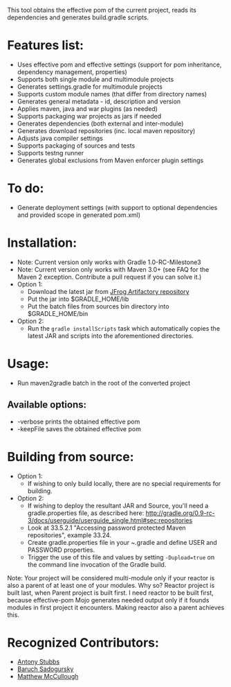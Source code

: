 This tool obtains  the effective pom of the current project, reads its dependencies and generates build.gradle scripts.

Features list:
==============
* Uses effective pom and effective settings (support for pom inheritance, dependency management, properties)
* Supports both single module and multimodule projects
* Generates settings.gradle for multimodule projects
* Supports custom module names (that differ from directory names)
* Generates general metadata - id, description and version
* Applies maven, java and war plugins (as needed)
* Supports packaging war projects as jars if needed
* Generates dependencies (both external and inter-module)
* Generates download repositories (inc. local maven repository)
* Adjusts java compiler settings
* Supports packaging of sources and tests
* Supports testng runner
* Generates global exclusions from Maven enforcer plugin settings

To do:
=================
* Generate deployment settings (with support to optional dependencies and provided scope in generated pom.xml)

Installation:
=============
* Note: Current version only works with Gradle 1.0-RC-Milestone3
* Note: Current version only works with Maven 3.0+ (see FAQ for the Maven 2 exception. Contribute a pull request if you can solve it.)
* Option 1:
    * Download the latest jar from [JFrog Artifactory repository](http://repo.jfrog.org/artifactory/repo/org/gradle/tools/maven2gradle/1.0-SNAPSHOT/)
    * Put the jar into $GRADLE_HOME/lib
    * Put the batch files from sources bin directory into $GRADLE_HOME/bin
* Option 2:
    * Run the `gradle installScripts` task which automatically copies the latest JAR and scripts into the aforementioned directories.

Usage:
============
* Run maven2gradle batch in the root of the converted project

 Available options:
 -----------------
*   -verbose prints the obtained effective pom
*   -keepFile saves the obtained effective pom

Building from source:
=====================
* Option 1:
    * If wishing to only build locally, there are no special requirements for building.
* Option 2:
    * If wishing to deploy the resultant JAR and Source, you'll need a gradle.properties file, as described here: http://gradle.org/0.9-rc-3/docs/userguide/userguide_single.html#sec:repositories
    * Look at 33.5.2.1 "Accessing password protected Maven repositories", example 33.24.
    * Create gradle.properties file in your ~\.gradle and define USER and PASSWORD properties.
    * Trigger the use of this file and values by setting `-Dupload=true` on the command line invocation of the Gradle build.

Note: Your project will be considered multi-module only if your reactor is also a parent of at least one of your modules. Why so? Reactor project is built last, when Parent project is built first. I need reactor to be built first, because effective-pom Mojo generates needed output only if it founds modules in first project it encounters. Making reactor also a parent achieves this.

Recognized Contributors:
============
* [Antony Stubbs](http://github.com/astubbs)
* [Baruch Sadogursky](http://github.com/jbaruch)
* [Matthew McCullough](http://github.com/matthewmccullough)
